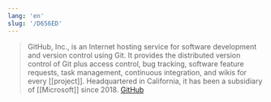 ```yaml
---
lang: 'en'
slug: '/D656ED'
---
```


> GitHub, Inc., is an Internet hosting service for software development and version control using Git. It provides the distributed version control of Git plus access control, bug tracking, software feature requests, task management, continuous integration, and wikis for every [[project]]. Headquartered in California, it has been a subsidiary of [[Microsoft]] since 2018. [GitHub](https://en.wikipedia.org/wiki/GitHub)
